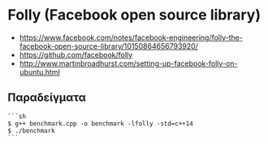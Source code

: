 # Folly (Facebook open source library)

* <https://www.facebook.com/notes/facebook-engineering/folly-the-facebook-open-source-library/10150864656793920/>
* <https://github.com/facebook/folly>
* <http://www.martinbroadhurst.com/setting-up-facebook-folly-on-ubuntu.html>

## Παραδείγματα

    ```sh
    $ g++ benchmark.cpp -o benchmark -lfolly -std=c++14
    $ ./benchmark
    ```


